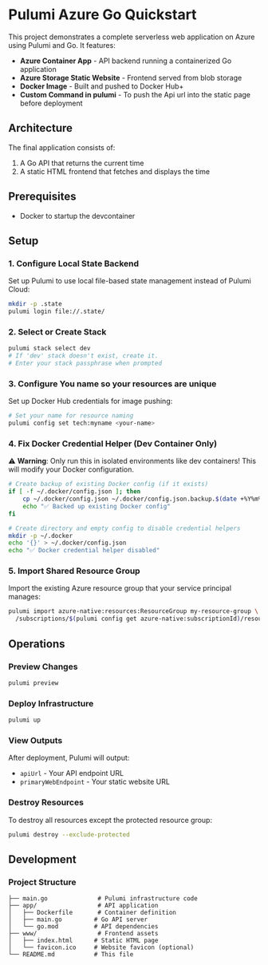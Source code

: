 
# Pulumi Azure Go Quickstart

This project demonstrates a complete serverless web application on Azure using Pulumi and Go. It features:

- **Azure Container App** - API backend running a containerized Go application
- **Azure Storage Static Website** - Frontend served from blob storage
- **Docker Image** - Built and pushed to Docker Hub+
- **Custom Command in pulumi** - To push the Api url into the static page before deployment

## Architecture

The final application consists of:
1. A Go API that returns the current time
2. A static HTML frontend that fetches and displays the time

## Prerequisites

- Docker to startup the devcontainer

## Setup

### 1. Configure Local State Backend

Set up Pulumi to use local file-based state management instead of Pulumi Cloud:

```bash
mkdir -p .state
pulumi login file://.state/
```

### 2. Select or Create Stack

```bash
pulumi stack select dev
# If 'dev' stack doesn't exist, create it.
# Enter your stack passphrase when prompted
```

### 3. Configure You name so your resources are unique

Set up Docker Hub credentials for image pushing:

```bash
# Set your name for resource naming
pulumi config set tech:myname <your-name>
```

### 4. Fix Docker Credential Helper (Dev Container Only)

⚠️ **Warning**: Only run this in isolated environments like dev containers! This will modify your Docker configuration.

```bash
# Create backup of existing Docker config (if it exists)
if [ -f ~/.docker/config.json ]; then
    cp ~/.docker/config.json ~/.docker/config.json.backup.$(date +%Y%m%d_%H%M%S)
    echo "✅ Backed up existing Docker config"
fi

# Create directory and empty config to disable credential helpers
mkdir -p ~/.docker
echo '{}' > ~/.docker/config.json
echo "✅ Docker credential helper disabled"
```

### 5. Import Shared Resource Group

Import the existing Azure resource group that your service principal manages:

```bash
pulumi import azure-native:resources:ResourceGroup my-resource-group \
  /subscriptions/$(pulumi config get azure-native:subscriptionId)/resourcegroups/$(pulumi config get azure-native:resourceGroupName)
```

## Operations

### Preview Changes

```bash
pulumi preview
```

### Deploy Infrastructure

```bash
pulumi up
```

### View Outputs

After deployment, Pulumi will output:
- `apiUrl` - Your API endpoint URL
- `primaryWebEndpoint` - Your static website URL

### Destroy Resources

To destroy all resources except the protected resource group:

```bash
pulumi destroy --exclude-protected
```

## Development

### Project Structure

```
├── main.go              # Pulumi infrastructure code
├── app/                 # API application
│   ├── Dockerfile       # Container definition
│   ├── main.go         # Go API server
│   └── go.mod          # API dependencies
├── www/                 # Frontend assets
│   ├── index.html      # Static HTML page
│   └── favicon.ico     # Website favicon (optional)
└── README.md           # This file
```
